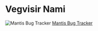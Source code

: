 # Vegvisir Nami

![Mantis Bug Tracker](http://mantis.vegvisir.de/images/favicon.ico) [Mantis Bug Tracker](http://mantis.vegvisir.de)
